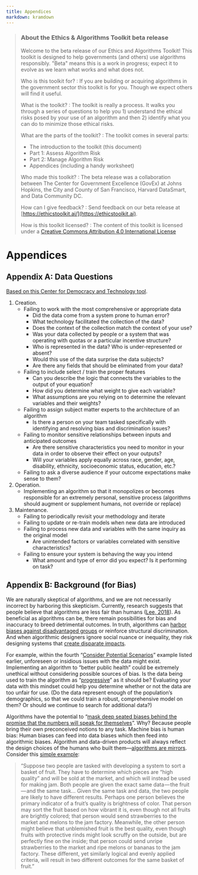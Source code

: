 ```yaml
---
title: Appendices
markdown: kramdown
---
```


> ### About the Ethics & Algorithms Toolkit beta release ###
> Welcome to the beta release of our Ethics and Algorithms Toolkit! This toolkit is designed to help governments (and others) use algorithms responsibly. "Beta" means this is a work in progress; expect it to evolve as we learn what works and what does not.
>
> Who is this toolkit for?
> : If you are building or acquiring algorithms in the government sector this toolkit is for you. Though we expect others will find it useful. 
>
> What is the toolkit?
> : The toolkit is really a process. It walks you through a series of questions to help you 1) understand the ethical risks posed by your use of an algorithm and then 2) identify what you can do to minimize those ethical risks.
> 
> What are the parts of the toolkit?
> :  The toolkit comes in several parts:
>    * The introduction to the toolkit (this document)
>    * Part 1: Assess Algorithm Risk
>    * Part 2: Manage Algorithm Risk
>    * Appendices (including a handy worksheet)
>
> Who made this toolkit?
> : The beta release was a collaboration between The Center for Government Excellence (GovEx) at Johns Hopkins, the City and County of San Francisco, Harvard DataSmart, and Data Community DC.
>
> How can I give feedback?
> : Send feedback on our beta release at [https://ethicstoolkit.ai/](https://ethicstoolkit.ai).
>
> How is this toolkit licensed?
> : The content of this toolkit is licensed under a [Creative Commons Attribution 4.0 International License](https://creativecommons.org/licenses/by/4.0/)

# Appendices #

## Appendix A: Data Questions ##
[Based on this Center for Democracy and Technology tool](https://cdt.info/ddtool/).

1. Creation.
   * Failing to work with the most comprehensive or appropriate data 
      * Did the data come from a system prone to human error?
      * What technology facilitated the collection of the data?
      * Does the context of the collection match the context of your use?
      * Was your data collected by people or a system that was operating with quotas or a particular incentive structure?
      * Who is represented in the data? Who is under-represented or absent?
      * Would this use of the data surprise the data subjects?
      * Are there any fields that should be eliminated from your data?
   * Failing to include select / train the proper features
     * Can you describe the logic that connects the variables to the output of your equation?
     * How did you determine what weight to give each variable?
     * What assumptions are you relying on to determine the relevant variables and their weights?
   * Failing to assign subject matter experts to the architecture of an algorithm
     * Is there a person on your team tasked specifically with identifying and resolving bias and discrimination issues?
   * Failing to monitor sensitive relationships between inputs and anticipated outcomes
     * Are there sensitive characteristics you need to monitor in your data in order to observe their effect on your outputs?
     * Will your variables apply equally across race, gender, age, disability, ethnicity, socioeconomic status, education, etc.?
   * Failing to ask a diverse audience if your outcome expectations make sense to them?
1. Operation.
   * Implementing an algorithm so that it monopolizes or becomes responsible for an extremely personal, sensitive process (algorithms should augment or supplement humans, not override or replace)
1. Maintenance.
   * Failing to periodically revisit your methodology and iterate 
   * Failing to update or re-train models when new data are introduced
   * Failing to process new data and variables with the same inquiry as the original model
     * Are unintended factors or variables correlated with sensitive characteristics?
   * Failing to ensure your system is behaving the way you intend
     * What amount and type of error did you expect? Is it performing on task?

## Appendix B: Background (for Bias) ##
We are naturally skeptical of algorithms, and we are not necessarily incorrect by harboring this skepticism. Currently, research suggests that people believe that algorithms are less fair than humans ([Lee, 2018](http://journals.sagepub.com/doi/full/10.1177/2053951718756684)). As beneficial as algorithms can be, there remain possibilities for bias and inaccuracy to breed detrimental outcomes. In truth, algorithms can [harbor biases against disadvantaged groups](http://www.govtech.com/opinion/The-Algorithms-Government-Uses-to-Make-Important-Decisions-About-Citizens.html) or reinforce structural discrimination. And when algorithmic designers ignore social nuance or inequality, they risk designing systems that [create disparate impacts](https://medium.com/impact-engineered/understanding-bias-in-algorithmic-design-db9847103b6e). 

For example, within the fourth “[Consider Potential Scenarios](introduction#when-you-should-use-this-toolkit)” example listed earlier, unforeseen or insidious issues with the data might exist. Implementing an algorithm to “better public health” could be extremely unethical without considering possible sources of bias. Is the data being used to train the algorithm as “[progressive](http://methods.cochrane.org/equity/projects/evidence-equity/progress-plus)” as it should be? Evaluating your data with this mindset could help you determine whether or not the data are too unfair for use. (Do the data represent enough of the population’s demographics, so that we could train a robust, comprehensive model on them? Or should we continue to search for additional data?)

Algorithms have the potential to “[mask deep seated biases behind the promise that the numbers will speak for themselves](https://civic.mit.edu/blog/chelseabarabas/calculated-bias-the-pitfalls-and-potential-of-algorithmic-recruitment)”. Why? Because people bring their own preconceived notions to any task. Machine bias is human bias: Human biases can feed into data biases which then feed into algorithmic biases. Algorithm and data-driven products will always reflect the design choices of the humans who built them—[algorithms are mirrors](https://medium.com/mit-media-lab/the-algorithms-arent-biased-we-are-a691f5f6f6f2). Consider this [simple example](https://medium.com/impact-engineered/understanding-bias-in-algorithmic-design-db9847103b6e):

> “Suppose two people are tasked with developing a system to sort a basket of fruit. They have to determine which pieces are “high quality” and will be sold at the market, and which will instead be used for making jam. Both people are given the exact same data — the fruit — and the same task… Given the same task and data, the two people are likely to have different results. Perhaps one person believes the primary indicator of a fruit’s quality is brightness of color. That person may sort the fruit based on how vibrant it is, even though not all fruits are brightly colored; that person would send strawberries to the market and melons to the jam factory. Meanwhile, the other person might believe that unblemished fruit is the best quality, even though fruits with protective rinds might look scruffy on the outside, but are perfectly fine on the inside; that person could send unripe strawberries to the market and ripe melons or bananas to the jam factory. These different, yet similarly logical and evenly applied criteria, will result in two different outcomes for the same basket of fruit.”

